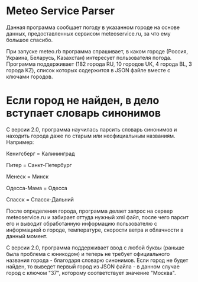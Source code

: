 # Meteo Service Parser
Данная программа сообщает погоду в указанном городе на основе данных,
предоставленных сервисом meteoservice.ru, за что ему большое спасибо.

При запуске meteo.rb программа спрашивает, в каком городе
(Россия, Украина, Беларусь, Казахстан) интересует пользователя погода.
Программа поддерживает (182 города RU, 10 городов UK, 4 города BL, 3 города KZ),
список которых содержится в JSON файле вместе с ключами городов.

# Если город не найден, в дело вступает словарь синонимов

С версии 2.0, программа научилась парсить словарь синонимов и находить города даже
по старым или неофициальным названиям. Например:

Кенигсберг = Калининград

Питер = Санкт-Петербург

Менеск = Минск

Одесса-Мама = Одесса

Спасск = Спасск-Дальний

После определения города, программа делает запрос на сервер meteoservice.ru и
забирает оттуда нужный xml файл, после чего парсит его и выводит обработанную
информацию пользователю с информацией о городе, температуре, скорости ветра и
облачности в данный момент.

С версии 2.0, программа поддерживает ввод с любой буквы (раньше была проблема с
юникодом) и теперь не требует официального названия города - благодаря
словарю синонимов. Если город не будет найден, то выведет первый город
из JSON файла - в данном случае город с ключом "37", которому соответствует
значение "Москва".